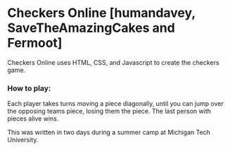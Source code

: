 # Checkers Online [humandavey, SaveTheAmazingCakes and Fermoot]

Checkers Online uses HTML, CSS, and Javascript to create the checkers game.

### How to play:

Each player takes turns moving a piece diagonally, until you can jump over the opposing teams piece, losing them the piece. The last person with pieces alive wins.


This was written in two days during a summer camp at Michigan Tech University.